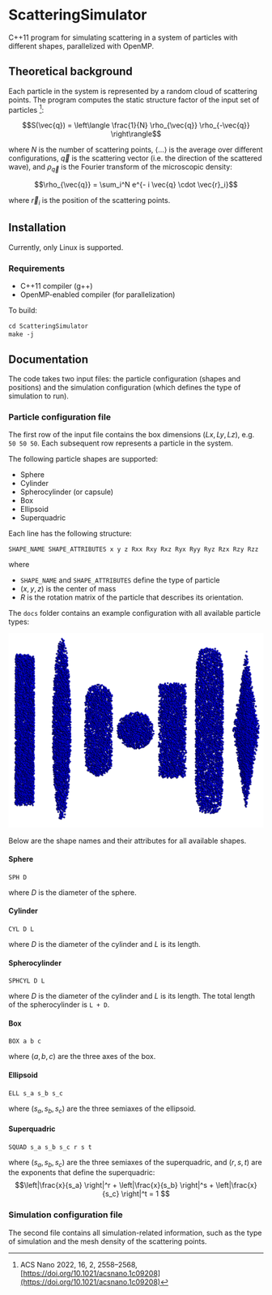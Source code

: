 # ScatteringSimulator

C++11 program for simulating scattering in a system of particles with different shapes, parallelized with OpenMP.

## Theoretical background

Each particle in the system is represented by a random cloud of scattering points. The program computes the static structure factor of the input set of particles [^1]:

$$S(\vec{q}) = \left\langle \frac{1}{N} \rho_{\vec{q}} \rho_{-\vec{q}} \right\rangle$$

where $N$ is the number of scattering points, $\langle ... \rangle$ is the average over different configurations, $\vec{q}$ is the scattering vector (i.e. the direction of the scattered wave), and $\rho_{\vec{q}}$ is the Fourier transform of the microscopic density:

$$\rho_{\vec{q}} = \sum_i^N e^{- i \vec{q} \cdot \vec{r}_i}$$

where $\vec{r}_i$ is the position of the scattering points.

## Installation

Currently, only Linux is supported.

### Requirements

* C++11 compiler (g++)
* OpenMP-enabled compiler (for parallelization)

To build:

```
cd ScatteringSimulator
make -j
```

## Documentation

The code takes two input files: the particle configuration (shapes and positions) and the simulation configuration (which defines the type of simulation to run).

### Particle configuration file

The first row of the input file contains the box dimensions $(Lx, Ly, Lz)$, e.g. ```50 50 50```. Each subsequent row represents a particle in the system.

The following particle shapes are supported:
* Sphere
* Cylinder
* Spherocylinder (or capsule)
* Box
* Ellipsoid
* Superquadric

Each line has the following structure:

```
SHAPE_NAME SHAPE_ATTRIBUTES x y z Rxx Rxy Rxz Ryx Ryy Ryz Rzx Rzy Rzz
```

where 
* ```SHAPE_NAME``` and ```SHAPE_ATTRIBUTES``` define the type of particle
* $(x, y, z)$ is the center of mass
* $R$ is the rotation matrix of the particle that describes its orientation.

The `docs` folder contains an example configuration with all available particle types:

![Available particle shapes](/docs/particleShapesExample.png)

Below are the shape names and their attributes for all available shapes.

#### Sphere
```
SPH D
```
where $D$ is the diameter of the sphere.

#### Cylinder
```
CYL D L
```
where $D$ is the diameter of the cylinder and $L$ is its length.

#### Spherocylinder
```
SPHCYL D L
```
where $D$ is the diameter of the cylinder and $L$ is its length. The total length of the spherocylinder is ```L + D```.

#### Box
```
BOX a b c
```
where $(a, b, c)$ are the three axes of the box.

#### Ellipsoid
```
ELL s_a s_b s_c
```
where $(s_a, s_b, s_c)$ are the three semiaxes of the ellipsoid.

#### Superquadric
```
SQUAD s_a s_b s_c r s t
```
where $(s_a, s_b, s_c)$ are the three semiaxes of the superquadric, and $(r, s, t)$ are the exponents that define the superquadric:
$$\left|\frac{x}{s_a} \right|^r + \left|\frac{x}{s_b} \right|^s + \left|\frac{x}{s_c} \right|^t = 1 $$

### Simulation configuration file

The second file contains all simulation-related information, such as the type of simulation and the mesh density of the scattering points.


[^1]: ACS Nano 2022, 16, 2, 2558–2568, [https://doi.org/10.1021/acsnano.1c09208](https://doi.org/10.1021/acsnano.1c09208)